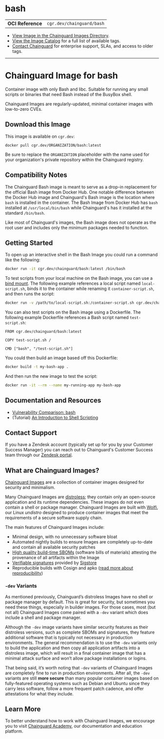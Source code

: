 <!--monopod:start-->
# bash
| | |
| - | - |
| **OCI Reference** | `cgr.dev/chainguard/bash` |


* [View Image in the Chainguard Images Directory](https://images.chainguard.dev/directory/image/bash/overview).
* [View the Image Catalog](https://console.chainguard.dev/images/catalog) for a full list of available tags.
* [Contact Chainguard](https://www.chainguard.dev/chainguard-images) for enterprise support, SLAs, and access to older tags.

---
<!--monopod:end-->

<!--overview:start-->
# Chainguard Image for bash

Container image with only Bash and libc. Suitable for running any small scripts or binaries that need Bash instead of the BusyBox shell.

Chainguard Images are regularly-updated, minimal container images with low-to-zero CVEs.
<!--overview:end-->

<!--getting:start-->
## Download this Image
This image is available on `cgr.dev`:

```
docker pull cgr.dev/ORGANIZATION/bash:latest
```

Be sure to replace the `ORGANIZATION` placeholder with the name used for your organization's private repository within the Chainguard registry.
<!--getting:end-->

<!--body:start-->
## Compatibility Notes

The Chainguard Bash image is meant to serve as a drop-in replacement for the official Bash image from Docker Hub. One notable difference between the Docker Hub image and Chainguard's Bash image is the location where `bash` is installed in the container. The Bash Image from Docker Hub has `bash` installed at `/usr/local/bin/bash` while Chainguard's has it installed at the standard `/bin/bash`.

Like most of Chainguard's images, the Bash image does not operate as the root user and includes only the minimum packages needed to function. 

## Getting Started

To open up an interactive shell in the Bash Image you could run a command like the following:

```sh
docker run -it cgr.dev/chainguard/bash:latest /bin/bash
```

To test scripts from your local machine on the Bash image, you can use a [bind mount](https://docs.docker.com/engine/storage/bind-mounts/). The following example references a local script named `local-script.sh`, binds it to the container while renaming it `container-script.sh`, and then runs the script:

```sh
docker run -v /path/to/local-script.sh:/container-script.sh cgr.dev/chainguard/bash:latest /container-script.sh
```

You can also test scripts on the Bash image using a Dockerfile. The following example Dockerfile references a Bash script named `test-script.sh`:

```
FROM cgr.dev/chainguard/bash:latest

COPY test-script.sh /

CMD ["bash", "/test-script.sh"]
```

You could then build an image based off this Dockerfile:

```sh
docker build -t my-bash-app .
```

And then run the new image to test the script:

```sh
docker run -it --rm --name my-running-app my-bash-app
```

## Documentation and Resources

* [Vulnerability Comparison: bash](https://edu.chainguard.dev/chainguard/chainguard-images/vuln-comparison/bash/)
* (Tutorial) [An Introduction to Shell Scripting](https://www.digitalocean.com/community/tutorial-series/an-introduction-to-shell-scripting)
<!--body:end-->

## Contact Support

If you have a Zendesk account (typically set up for you by your Customer Success Manager) you can reach out to Chainguard's Customer Success team through our [Zendesk portal](https://support.chainguard.dev/hc/en-us).

## What are Chainguard Images?

[Chainguard Images](https://www.chainguard.dev/chainguard-images?utm_source=readmes) are a collection of container images designed for security and minimalism.

Many Chainguard Images are [distroless](https://edu.chainguard.dev/chainguard/chainguard-images/getting-started-distroless/); they contain only an open-source application and its runtime dependencies. These images do not even contain a shell or package manager. Chainguard Images are built with [Wolfi](https://edu.chainguard.dev/open-source/wolfi/overview), our Linux _undistro_ designed to produce container images that meet the requirements of a secure software supply chain.

The main features of Chainguard Images include:

* Minimal design, with no unnecessary software bloat
* Automated nightly builds to ensure Images are completely up-to-date and contain all available security patches
* [High quality build-time SBOMs](https://edu.chainguard.dev/chainguard/chainguard-images/working-with-images/retrieve-image-sboms/) (software bills of materials) attesting the provenance of all artifacts within the Image
* [Verifiable signatures](https://edu.chainguard.dev/chainguard/chainguard-images/working-with-images/retrieve-image-sboms/) provided by [Sigstore](https://edu.chainguard.dev/open-source/sigstore/cosign/an-introduction-to-cosign/)
* Reproducible builds with Cosign and apko ([read more about reproducibility](https://www.chainguard.dev/unchained/reproducing-chainguards-reproducible-image-builds))

### `-dev` Variants

As mentioned previously, Chainguard’s distroless Images have no shell or package manager by default. This is great for security, but sometimes you need these things, especially in builder images. For those cases, most (but not all) Chainguard Images come paired with a `-dev` variant which does include a shell and package manager.

Although the `-dev` image variants have similar security features as their distroless versions, such as complete SBOMs and signatures, they feature additional software that is typically not necessary in production environments. The general recommendation is to use the `-dev` variants only to build the application and then copy all application artifacts into a distroless image, which will result in a final container image that has a minimal attack surface and won’t allow package installations or logins.

That being said, it’s worth noting that `-dev` variants of Chainguard Images are completely fine to run in production environments. After all, the `-dev` variants are still **more secure** than many popular container images based on fully-featured operating systems such as Debian and Ubuntu since they carry less software, follow a more frequent patch cadence, and offer attestations for what they include.

## Learn More

To better understand how to work with Chainguard Images, we encourage you to visit [Chainguard Academy](https://edu.chainguard.dev/), our documentation and education platform.